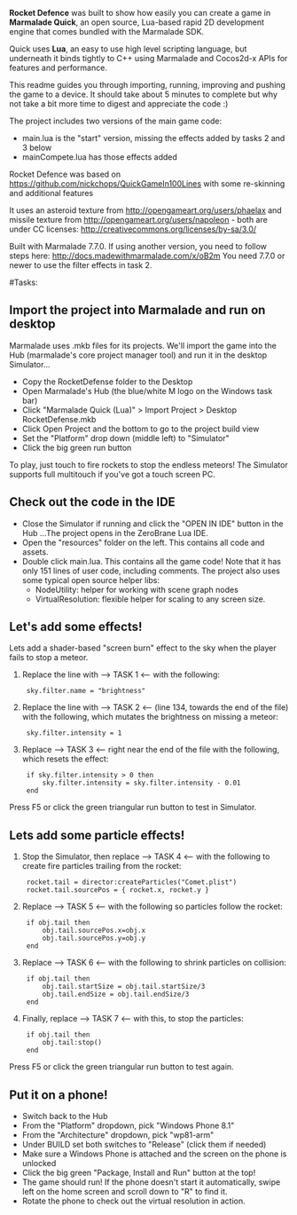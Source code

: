 
**Rocket Defence** was built to show how easily you can create a game in
**Marmalade Quick**, an open source, Lua-based rapid 2D development engine
that comes bundled with the Marmalade SDK.

Quick uses **Lua**, an easy to use high level scripting language, but
underneath it binds tightly to C++ using Marmalade and Cocos2d-x APIs for
features and performance.

This readme guides you through importing, running, improving and pushing
the game to a device. It should take about 5 minutes to complete but why not
take a bit more time to digest and appreciate the code :)

The project includes two versions of the main game code:

- main.lua is the "start" version, missing the effects added by tasks 2 and 3
  below
- mainCompete.lua has those effects added

Rocket Defence was based on https://github.com/nickchops/QuickGameIn100Lines
with some re-skinning and additional features

It uses an asteroid texture from http://opengameart.org/users/phaelax and
missile texture from http://opengameart.org/users/napoleon - 
both are under CC licenses: http://creativecommons.org/licenses/by-sa/3.0/

Built with Marmalade 7.7.0. If using another version, you need to follow steps
here:  http://docs.madewithmarmalade.com/x/oB2m
You need 7.7.0 or newer to use the filter effects in task 2.

#Tasks:

## Import the project into Marmalade and run on desktop

Marmalade uses .mkb files for its projects. We'll import the game into the Hub
(marmalade's core project manager tool) and run it in the desktop Simulator...

- Copy the RocketDefense folder to the Desktop
- Open Marmalade's Hub (the blue/white M logo on the Windows task bar)
- Click "Marmalade Quick (Lua)" > Import Project > Desktop RocketDefense.mkb
- Click Open Project and the bottom to go to the project build view
- Set the "Platform" drop down (middle left) to "Simulator"
- Click the big green run button

To play, just touch to fire rockets to stop the endless meteors!
The Simulator supports full multitouch if you've got a touch screen PC.


## Check out the code in the IDE

- Close the Simulator if running and click the "OPEN IN IDE" button in the Hub
  ...The project opens in the ZeroBrane Lua IDE.
- Open the "resources" folder on the left. This contains all code and assets.
- Double click main.lua. This contains all the game code!
  Note that it has only 151 lines of user code, including comments.
  The project also uses some typical open source helper libs:
  - NodeUtility: helper for working with scene graph nodes
  - VirtualResolution: flexible helper for scaling to any screen size.

  
## Let's add some effects!

Lets add a shader-based "screen burn" effect to the sky when the player
fails to stop a meteor.

1) Replace the line with  --> TASK 1 <-- with the following:

        sky.filter.name = "brightness"

2) Replace the line with  --> TASK 2 <-- (line 134, towards the end of the file)
   with the following, which mutates the brightness on missing a meteor:
   
        sky.filter.intensity = 1
   
3) Replace --> TASK 3 <-- right near the end of the file with the following,
   which resets the effect:

        if sky.filter.intensity > 0 then
            sky.filter.intensity = sky.filter.intensity - 0.01
        end
            
Press F5 or click the green triangular run button to test in Simulator. 


## Lets add some particle effects!

1) Stop the Simulator, then replace --> TASK 4 <-- with the following to create
   fire particles trailing from the rocket:
   
        rocket.tail = director:createParticles("Comet.plist")
        rocket.tail.sourcePos = { rocket.x, rocket.y }
        
2) Replace --> TASK 5 <-- with the following so particles follow the rocket:

        if obj.tail then
            obj.tail.sourcePos.x=obj.x
            obj.tail.sourcePos.y=obj.y
        end

3) Replace --> TASK 6 <-- with the following to shrink particles on collision:

        if obj.tail then
            obj.tail.startSize = obj.tail.startSize/3
            obj.tail.endSize = obj.tail.endSize/3
        end

4) Finally, replace --> TASK 7 <-- with this, to stop the particles:

        if obj.tail then
            obj.tail:stop()
        end

Press F5 or click the green triangular run button to test again.


## Put it on a phone!

- Switch back to the Hub
- From the "Platform" dropdown, pick "Windows Phone 8.1"
- From the "Architecture" dropdown, pick "wp81-arm"
- Under BUILD set both switches to "Release" (click them if needed)
- Make sure a Windows Phone is attached and the screen on the phone is unlocked
- Click the big green "Package, Install and Run" button at the top!
- The game should run! If the phone doesn't start it automatically,
  swipe left on the home screen and scroll down to "R" to find it.
- Rotate the phone to check out the virtual resolution in action.
